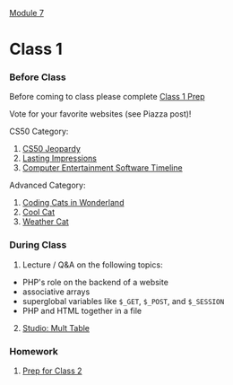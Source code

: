 [Module 7](../..)

# Class 1

### Before Class
Before coming to class please complete [Class 1 Prep](../class1-prep)

Vote for your favorite websites (see Piazza post)!

CS50 Category:

1. [CS50 Jeopardy](cs50-jeopardy/contest.html)
2. [Lasting Impressions](lasting-impressions/LastingImpressions.html)
3. [Computer Entertainment Software Timeline](software-timeline/mysite.html)

Advanced Category:

1. [Coding Cats in Wonderland](coding-cats/index.html)
2. [Cool Cat](cool-cat/index.html)
3. [Weather Cat](weather-cat/index.html)

### During Class
1. Lecture / Q&A on the following topics:
  * PHP's role on the backend of a website
  * associative arrays
  * superglobal variables like `$_GET`, `$_POST`, and `$_SESSION`
  * PHP and HTML together in a file
2. [Studio: Mult Table](../studios/mult-table)

### Homework
1. [Prep for Class 2](../class2-prep) 
